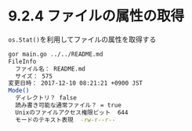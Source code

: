 # 9.2.4 ファイルの属性の取得
`os.Stat()`を利用してファイルの属性を取得する


```bash
gor main.go ../../README.md
FileInfo
  ファイル名： README.md
  サイズ： 575
変更日時： 2017-12-10 08:21:21 +0900 JST
Mode()
  ディレクトリ？ false
  読み書き可能な通常ファイル？ = true
  Unixのファイルアクセス権限ビット  644
  モードのテキスト表現  -rw-r--r--
```
